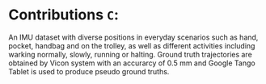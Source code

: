 # Contributions ```C```:
An IMU dataset with diverse positions in everyday scenarios such as hand, pocket, handbag and on the trolley, 
as well as different activities including warking normally, slowly, running or halting. Ground truth trajectories are obtained by
Vicon system with an accurarcy of 0.5 mm and Google Tango Tablet is used to produce pseudo ground truths.
